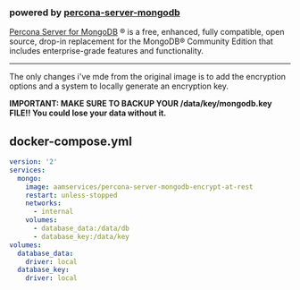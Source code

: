 ### powered by [percona-server-mongodb][1]

[Percona Server for MongoDB][2] ® is a free, enhanced, fully compatible, open source, drop-in replacement for the MongoDB® Community Edition that includes enterprise-grade features and functionality.

------------


The only changes i've mde from the original image is to add the encryption options and a system to locally generate an encryption key.

**IMPORTANT: MAKE SURE TO BACKUP YOUR /data/key/mongodb.key FILE!! 
You could lose your data without it.**

## docker-compose.yml

```yaml
version: '2'
services:
  mongo:
    image: aamservices/percona-server-mongodb-encrypt-at-rest
    restart: unless-stopped
    networks:
      - internal
    volumes:
      - database_data:/data/db
      - database_key:/data/key
volumes:
  database_data:
    driver: local
  database_key:
    driver: local
```


[1]: https://hub.docker.com/r/percona/percona-server-mongodb
[2]: https://www.percona.com/software/mongodb/percona-server-for-mongodb
